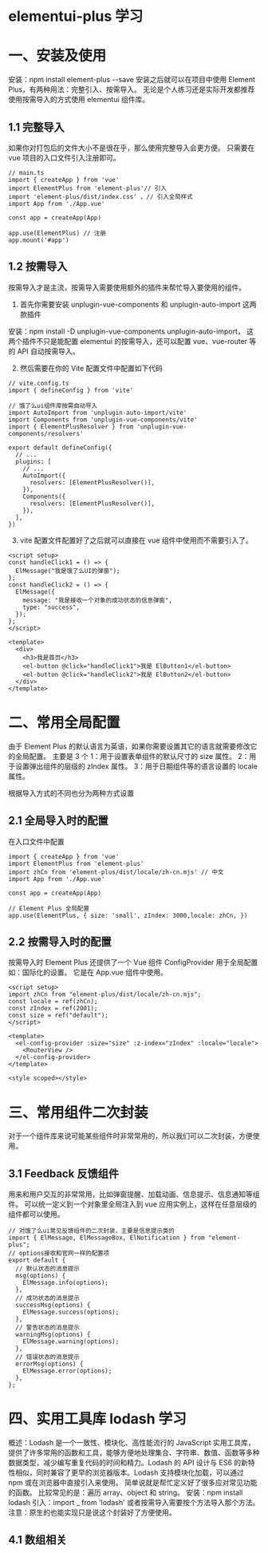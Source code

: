 # elementui-plus 学习

# 一、安装及使用

安装：npm install element-plus --save
安装之后就可以在项目中使用 Element Plus，有两种用法：完整引入、按需导入。
无论是个人练习还是实际开发都推荐使用按需导入的方式使用 elementui 组件库。

## 1.1 完整导入

如果你对打包后的文件大小不是很在乎，那么使用完整导入会更方便。
只需要在 vue 项目的入口文件引入注册即可。

```
// main.ts
import { createApp } from 'vue'
import ElementPlus from 'element-plus'// 引入
import 'element-plus/dist/index.css' 、// 引入全局样式
import App from './App.vue'

const app = createApp(App)

app.use(ElementPlus) // 注册
app.mount('#app')

```

## 1.2 按需导入

按需导入才是主流，按需导入需要使用额外的插件来帮忙导入要使用的组件。

1. 首先你需要安装 unplugin-vue-components 和 unplugin-auto-import 这两款插件

安装：npm install -D unplugin-vue-components unplugin-auto-import，
这两个插件不只是能配置 elementui 的按需导入，还可以配置 vue、vue-router 等的 API 自动按需导入。

2. 然后需要在你的 Vite 配置文件中配置如下代码

```
// vite.config.ts
import { defineConfig } from 'vite'

// 饿了么ui组件库按需自动导入
import AutoImport from 'unplugin-auto-import/vite'
import Components from 'unplugin-vue-components/vite'
import { ElementPlusResolver } from 'unplugin-vue-components/resolvers'

export default defineConfig({
  // ...
  plugins: [
    // ...
    AutoImport({
      resolvers: [ElementPlusResolver()],
    }),
    Components({
      resolvers: [ElementPlusResolver()],
    }),
  ],
})

```

3. vite 配置文件配置好了之后就可以直接在 vue 组件中使用而不需要引入了。

```
<script setup>
const handleClick1 = () => {
  ElMessage("我是饿了么UI的弹窗");
};
const handleClick2 = () => {
  ElMessage({
    message: "我是接收一个对象的成功状态的信息弹窗",
    type: "success",
  });
};
</script>

<template>
  <div>
    <h3>我是首页</h3>
    <el-button @click="handleClick1">我是 ElButton1</el-button>
    <el-button @click="handleClick2">我是 ElButton2</el-button>
  </div>
</template>

```

# 二、常用全局配置

由于 Element Plus 的默认语言为英语，如果你需要设置其它的语言就需要修改它的全局配置。
主要是 3 个
1：用于设置表单组件的默认尺寸的 size 属性。
2：用于设置弹出组件的层级的 zIndex 属性。
3：用于日期组件等的语言设置的 locale 属性。

根据导入方式的不同也分为两种方式设置

## 2.1 全局导入时的配置

在入口文件中配置

```
import { createApp } from 'vue'
import ElementPlus from 'element-plus'
import zhCn from 'element-plus/dist/locale/zh-cn.mjs' // 中文
import App from './App.vue'

const app = createApp(App)

// Element Plus 全局配置
app.use(ElementPlus, { size: 'small', zIndex: 3000,locale: zhCn, })

```

## 2.2 按需导入时的配置

按需导入时 Element Plus 还提供了一个 Vue 组件 ConfigProvider 用于全局配置如：国际化的设置。
它是在 App.vue 组件中使用。

```
<script setup>
import zhCn from "element-plus/dist/locale/zh-cn.mjs";
const locale = ref(zhCn);
const zIndex = ref(2001);
const size = ref("default");
</script>

<template>
  <el-config-provider :size="size" :z-index="zIndex" :locale="locale">
    <RouterView />
  </el-config-provider>
</template>

<style scoped></style>

```

# 三、常用组件二次封装

对于一个组件库来说可能某些组件时非常常用的，所以我们可以二次封装，方便使用。

## 3.1 Feedback 反馈组件

用来和用户交互的非常常用，比如弹窗提醒、加载动画、信息提示、信息通知等组件。
可以统一定义到一个对象里全局注入到 vue 应用实例上，这样在任意层级的组件都可以使用。

```
// 对饿了么ui常见反馈组件的二次封装，主要是信息提示类的
import { ElMessage, ElMessageBox, ElNotification } from "element-plus";
// options接收和官网一样的配置项
export default {
  // 默认状态的消息提示
  msg(options) {
    ElMessage.info(options);
  },
  // 成功状态的消息提示
  successMsg(options) {
    ElMessage.success(options);
  },
  // 警告状态的消息提示
  warningMsg(options) {
    ElMessage.warning(options);
  },
  // 错误状态的消息提示
  errorMsg(options) {
    ElMessage.error(options);
  },
};

```

# 四、实用工具库 lodash 学习

概述：Lodash 是一个一致性、模块化、高性能流行的 JavaScript 实用工具库，提供了许多常用的函数和工具，能够方便地处理集合、字符串、数值、函数等多种数据类型，减少编写重复代码的时间和精力。Lodash 的 API 设计与 ES6 的新特性相似，同时兼容了更早的浏览器版本。Lodash 支持模块化加载，可以通过 npm 或在浏览器中直接引入来使用。
简单说就是帮忙定义好了很多应对常见功能的函数。
比较常见的是：遍历 array、object 和 string。
安装：npm install lodash
引入：import \_ from 'lodash'
或者按需导入需要按个方法导入那个方法。
注意：原生的也能实现只是说这个封装好了方便使用。

## 4.1 数组相关
